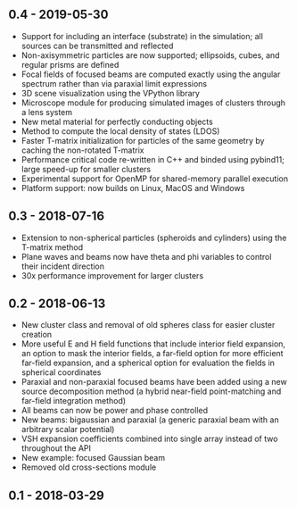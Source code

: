 ## 0.4 - 2019-05-30
- Support for including an interface (substrate) in the simulation; all sources can be transmitted and reflected
- Non-axisymmetric particles are now supported; ellipsoids, cubes, and regular prisms are defined
- Focal fields of focused beams are computed exactly using the angular spectrum rather than via paraxial limit expressions
- 3D scene visualization using the VPython library
- Microscope module for producing simulated images of clusters through a lens system
- New metal material for perfectly conducting objects
- Method to compute the local density of states (LDOS)
- Faster T-matrix initialization for particles of the same geometry by caching the non-rotated T-matrix
- Performance critical code re-written in C++ and binded using pybind11; large speed-up for smaller clusters
- Experimental support for OpenMP for shared-memory parallel execution
- Platform support: now builds on Linux, MacOS and Windows

## 0.3 - 2018-07-16
- Extension to non-spherical particles (spheroids and cylinders) using the T-matrix method
- Plane waves and beams now have theta and phi variables to control their incident direction
- 30x performance improvement for larger clusters

## 0.2 - 2018-06-13
- New cluster class and removal of old spheres class for easier cluster creation
- More useful E and H field functions that include interior field expansion, an option to mask the interior fields, a far-field option for more efficient far-field expansion, and a spherical option for evaluation the fields in spherical coordinates
- Paraxial and non-paraxial focused beams have been added using a new source decomposition method (a hybrid near-field point-matching and far-field integration method)
- All beams can now be power and phase controlled
- New beams: bigaussian and paraxial (a generic paraxial beam with an arbitrary scalar potential)
- VSH expansion coefficients combined into single array instead of two throughout the API
- New example: focused Gaussian beam
- Removed old cross-sections module

## 0.1 - 2018-03-29
